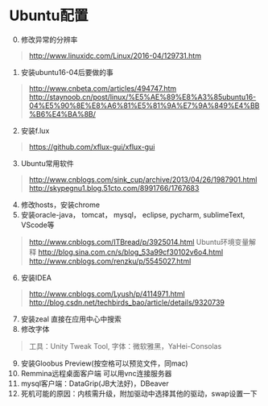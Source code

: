 ﻿# Ubuntu配置
0. 修改异常的分辨率
> http://www.linuxidc.com/Linux/2016-04/129731.htm
1. 安装ubuntu16-04后要做的事
> http://www.cnbeta.com/articles/494747.htm
> http://staynoob.cn/post/linux/%E5%AE%89%E8%A3%85ubuntu16-04%E5%90%8E%E8%A6%81%E5%81%9A%E7%9A%849%E4%BB%B6%E4%BA%8B/
2. 安装f.lux 
> https://github.com/xflux-gui/xflux-gui
3. Ubuntu常用软件
> http://www.cnblogs.com/sink_cup/archive/2013/04/26/1987901.html
> http://skypegnu1.blog.51cto.com/8991766/1767683
4. 修改hosts，安装chrome
5. 安装oracle-java， tomcat， mysql， eclipse, pycharm, sublimeText, VScode等 
> http://www.cnblogs.com/ITBread/p/3925014.html  Ubuntu环境变量解释
> http://blog.sina.com.cn/s/blog_53a99cf30102v6o4.html
> http://www.cnblogs.com/renzku/p/5545027.html
6. 安装IDEA
> http://www.cnblogs.com/Lyush/p/4114971.html
> http://blog.csdn.net/techbirds_bao/article/details/9320739
7. 安装zeal
直接在应用中心中搜索
8. 修改字体
> 工具：Unity Tweak Tool, 字体：微软雅黑，YaHei-Consolas
9. 安装Gloobus Preview(按空格可以预览文件，同mac)
10. Remmina远程桌面客户端 可以用vnc连接服务器
11. mysql客户端：DataGrip(JB大法好)，DBeaver
12. 死机可能的原因：内核需升级，附加驱动中选择其他的驱动，swap设置一下